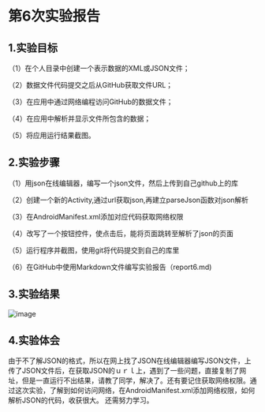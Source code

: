# 第6次实验报告
 
 ## 1.实验目标

 （1）在个人目录中创建一个表示数据的XML或JSON文件；
 
 （2）数据文件代码提交之后从GitHub获取文件URL；
 
 （3）在应用中通过网络编程访问GitHub的数据文件；
 
 （4）在应用中解析并显示文件所包含的数据；
 
 （5）将应用运行结果截图。
 
 ## 2.实验步骤

 （1）用json在线编辑器，编写一个json文件，然后上传到自己github上的库
 
（2）创建一个新的Activity,通过url获取json,再建立parseJson函数对json解析
 
 （3）在AndroidManifest.xml添加对应代码获取网络权限
 
 （4）改写了一个按钮控件，使点击后，能将页面跳转至解析了json的页面
 
 （5）运行程序并截图，使用git将代码提交到自己的库里
  
（6）在GitHub中使用Markdown文件编写实验报告（report6.md)
 
 ## 3.实验结果
![image](https://github.com/zero297217464/android-labs-2018/blob/master/com1614080901116/app6/six.png)
 
 
 ## 4.实验体会
 由于不了解JSON的格式，所以在网上找了JSON在线编辑器编写JSON文件，上传了JSON文件后，在获取JSON的ｕｒｌ上，遇到了一些问题，直接复制了网址，但是一直运行不出结果，请教了同学，解决了。还有要记住获取网络权限。通过这次实验，了解到如何访问网络，在AndroidManifest.xml添加网络权限，如何解析JSON的代码，收获很大。
 还需努力学习。
